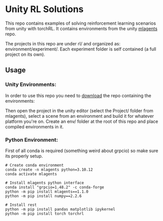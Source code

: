 # Unity RL Solutions
This repo contains examples of solving reinforcement learning scenarios from unity with torchRL. 
It contains environments from the unity [mlagents](https://github.com/Unity-Technologies/ml-agents) repo.

The projects in this repo are under rl/ and organized as: environment/experiment/. 
Each experiment folder is self contained (a full project on its own). 

## **Usage**

### **Unity Environments**:

In order to use this repo you need to [download](https://docs.unity3d.com/Packages/com.unity.ml-agents@4.0/manual/Installation.html) the repo containing the environments:

Then open the project in the unity editor (select the Project/ folder from mlagents), select a scene from an environment and build it for whatever platform you're on.
Create an env/ folder at the root of this repo and place compiled environments in it.

### **Python Environment**:

First of all conda is required (something weird about grpcio) so make sure its properly setup.

```
# Create conda environment
conda create -n mlagents python=3.10.12
conda activate mlagents

# Install mlagents python interface
conda install "grpcio=1.48.2" -c conda-forge
python -m pip install mlagents==1.1.0
python -m pip install numpy==2.2.6

# Install rest
python -m pip install pandas matplotlib ipykernel
python -m pip install torch torchrl 
```
